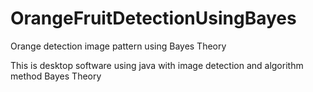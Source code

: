 # OrangeFruitDetectionUsingBayes
Orange detection image pattern using Bayes Theory

This is desktop software using java with image detection and algorithm method Bayes Theory
